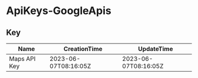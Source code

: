 # ApiKeys-GoogleApis

## Key

| Name         | CreationTime         | UpdateTime           |
| ------------ | -------------------- | -------------------- |
| Maps API Key | 2023-06-07T08:16:05Z | 2023-06-07T08:16:05Z |